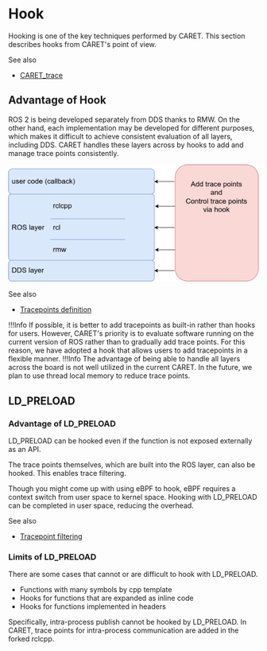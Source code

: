 # Hook

Hooking is one of the key techniques performed by CARET.
This section describes hooks from CARET's point of view.

See also

- [CARET_trace](../software_architecture/caret_trace.md)

## Advantage of Hook

ROS 2 is being developed separately from DDS thanks to RMW.
On the other hand, each implementation may be developed for different purposes, which makes it difficult to achieve consistent evaluation of all layers, including DDS.
CARET handles these layers across by hooks to add and manage trace points consistently.

![trace_points](../../imgs/control_trace_points_via_hook.drawio.png)

See also

- [Tracepoints definition](../../trace_points/)

<prettier-ignore-start>
!!!Info
    If possible, it is better to add tracepoints as built-in rather than hooks for users.
    However, CARET's priority is to evaluate software running on the current version of ROS rather than to gradually add trace points.
    For this reason, we have adopted a hook that allows users to add tracepoints in a flexible manner.
<prettier-ignore-end>

<prettier-ignore-start>
!!!Info
    The advantage of being able to handle all layers across the board is not well utilized in the current CARET.
    In the future, we plan to use thread local memory to reduce trace points.
<prettier-ignore-end>

## LD_PRELOAD

### Advantage of LD_PRELOAD

LD_PRELOAD can be hooked even if the function is not exposed externally as an API.

The trace points themselves, which are built into the ROS layer, can also be hooked.
This enables trace filtering.

Though you might come up with using eBPF to hook, eBPF requires a context switch from user space to kernel space.
Hooking with LD_PRELOAD can be completed in user space, reducing the overhead.

See also

- [Tracepoint filtering](./tracepoint_filtering.md)

### Limits of LD_PRELOAD

There are some cases that cannot or are difficult to hook with LD_PRELOAD.

- Functions with many symbols by cpp template
- Hooks for functions that are expanded as inline code
- Hooks for functions implemented in headers

Specifically, intra-process publish cannot be hooked by LD_PRELOAD.
In CARET, trace points for intra-process communication are added in the forked rclcpp.

